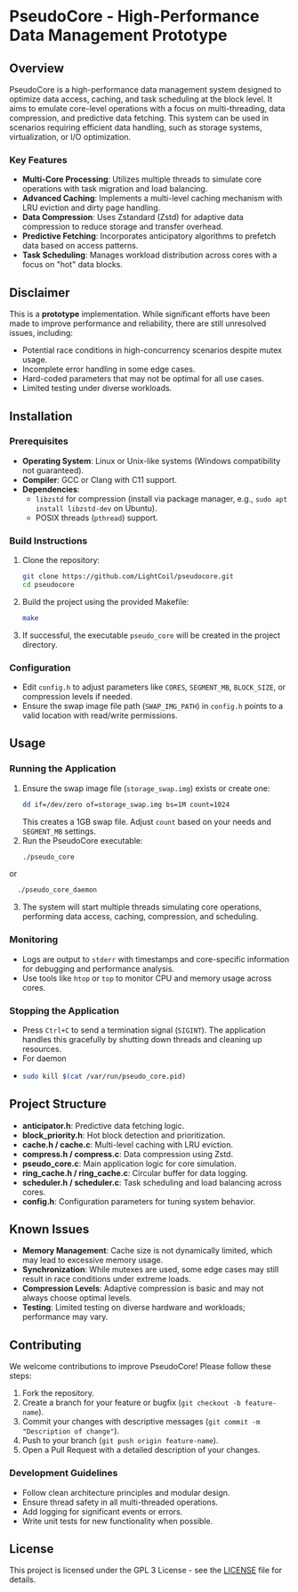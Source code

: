 # PseudoCore - High-Performance Data Management Prototype


## Overview

PseudoCore is a high-performance data management system designed to optimize data access, caching, and task scheduling at the block level. It aims to emulate core-level operations with a focus on multi-threading, data compression, and predictive data fetching. This system can be used in scenarios requiring efficient data handling, such as storage systems, virtualization, or I/O optimization.

### Key Features
- **Multi-Core Processing**: Utilizes multiple threads to simulate core operations with task migration and load balancing.
- **Advanced Caching**: Implements a multi-level caching mechanism with LRU eviction and dirty page handling.
- **Data Compression**: Uses Zstandard (Zstd) for adaptive data compression to reduce storage and transfer overhead.
- **Predictive Fetching**: Incorporates anticipatory algorithms to prefetch data based on access patterns.
- **Task Scheduling**: Manages workload distribution across cores with a focus on "hot" data blocks.

## Disclaimer
This is a **prototype** implementation. While significant efforts have been made to improve performance and reliability, there are still unresolved issues, including:
- Potential race conditions in high-concurrency scenarios despite mutex usage.
- Incomplete error handling in some edge cases.
- Hard-coded parameters that may not be optimal for all use cases.
- Limited testing under diverse workloads.


## Installation

### Prerequisites
- **Operating System**: Linux or Unix-like systems (Windows compatibility not guaranteed).
- **Compiler**: GCC or Clang with C11 support.
- **Dependencies**: 
  - `libzstd` for compression (install via package manager, e.g., `sudo apt install libzstd-dev` on Ubuntu).
  - POSIX threads (`pthread`) support.

### Build Instructions
1. Clone the repository:
   ```bash
   git clone https://github.com/LightCoil/pseudocore.git
   cd pseudocore
   ```
2. Build the project using the provided Makefile:
   ```bash
   make
   ```
3. If successful, the executable `pseudo_core` will be created in the project directory.

### Configuration
- Edit `config.h` to adjust parameters like `CORES`, `SEGMENT_MB`, `BLOCK_SIZE`, or compression levels if needed.
- Ensure the swap image file path (`SWAP_IMG_PATH`) in `config.h` points to a valid location with read/write permissions.

## Usage

### Running the Application
1. Ensure the swap image file (`storage_swap.img`) exists or create one:
   ```bash
   dd if=/dev/zero of=storage_swap.img bs=1M count=1024
   ```
   This creates a 1GB swap file. Adjust `count` based on your needs and `SEGMENT_MB` settings.
2. Run the PseudoCore executable:
   ```bash
   ./pseudo_core
   ```
or
 ```bash
   ./pseudo_core_daemon
   ```
3. The system will start multiple threads simulating core operations, performing data access, caching, compression, and scheduling.

### Monitoring
- Logs are output to `stderr` with timestamps and core-specific information for debugging and performance analysis.
- Use tools like `htop` or `top` to monitor CPU and memory usage across cores.

### Stopping the Application
- Press `Ctrl+C` to send a termination signal (`SIGINT`). The application handles this gracefully by shutting down threads and cleaning up resources.
- For daemon
-  ```bash
   sudo kill $(cat /var/run/pseudo_core.pid)
   ```

## Project Structure
- **anticipator.h**: Predictive data fetching logic.
- **block_priority.h**: Hot block detection and prioritization.
- **cache.h / cache.c**: Multi-level caching with LRU eviction.
- **compress.h / compress.c**: Data compression using Zstd.
- **pseudo_core.c**: Main application logic for core simulation.
- **ring_cache.h / ring_cache.c**: Circular buffer for data logging.
- **scheduler.h / scheduler.c**: Task scheduling and load balancing across cores.
- **config.h**: Configuration parameters for tuning system behavior.

## Known Issues
- **Memory Management**: Cache size is not dynamically limited, which may lead to excessive memory usage.
- **Synchronization**: While mutexes are used, some edge cases may still result in race conditions under extreme loads.
- **Compression Levels**: Adaptive compression is basic and may not always choose optimal levels.
- **Testing**: Limited testing on diverse hardware and workloads; performance may vary.

## Contributing
We welcome contributions to improve PseudoCore! Please follow these steps:
1. Fork the repository.
2. Create a branch for your feature or bugfix (`git checkout -b feature-name`).
3. Commit your changes with descriptive messages (`git commit -m "Description of change"`).
4. Push to your branch (`git push origin feature-name`).
5. Open a Pull Request with a detailed description of your changes.

### Development Guidelines
- Follow clean architecture principles and modular design.
- Ensure thread safety in all multi-threaded operations.
- Add logging for significant events or errors.
- Write unit tests for new functionality when possible.

## License
This project is licensed under the GPL 3 License - see the [LICENSE](LICENSE) file for details.


